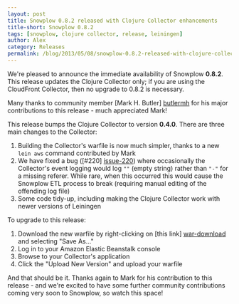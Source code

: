 ```yaml
---
layout: post
title: Snowplow 0.8.2 released with Clojure Collector enhancements
title-short: Snowplow 0.8.2
tags: [snowplow, clojure collector, release, leiningen]
author: Alex
category: Releases
permalink: /blog/2013/05/08/snowplow-0.8.2-released-with-clojure-collector-enhancements/
---
```


We're pleased to announce the immediate availability of Snowplow **0.8.2**. This release updates the Clojure Collector only; if you are using the CloudFront Collector, then no upgrade to 0.8.2 is necessary.

Many thanks to community member [Mark H. Butler] [butlermh] for his major contributions to this release - much appreciated Mark!

This release bumps the Clojure Collector to version **0.4.0**. There are three main changes to the Collector:

1. Building the Collector's warfile is now much simpler, thanks to a new `lein aws` command contributed by Mark
2. We have fixed a bug ([#220] [issue-220]) where occasionally the Collector's event logging would log `""` (empty string) rather than `"-"` for a missing referer. While rare, when this occurred this would cause the Snowplow ETL process to break (requiring manual editing of the offending log file)
3. Some code tidy-up, including making the Clojure Collector work with newer versions of Leiningen

To upgrade to this release:

1. Download the new warfile by right-clicking on [this link] [war-download] and selecting "Save As..."
2. Log in to your Amazon Elastic Beanstalk console
3. Browse to your Collector's application
4. Click the "Upload New Version" and upload your warfile

And that should be it. Thanks again to Mark for his contribution to this release - and we're excited to have some further community contributions coming very soon to Snowplow, so watch this space!

[butlermh]: https://github.com/butlermh
[issue-220]: https://github.com/snowplow/snowplow/issues/220
[war-download]: http://s3-eu-west-1.amazonaws.com/snowplow-hosted-assets/2-collectors/clojure-collector/clojure-collector-0.4.0-standalone.war
